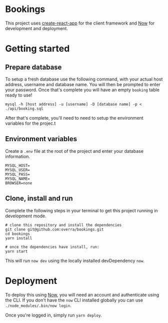 # Bookings

This project uses [create-react-app][cra] for the client framework and
[Now][now] for development and deployment.

# Getting started

## Prepare database

To setup a fresh database use the following command, with your actual host
address, username and database name. You will then be prompted to enter your
password. Once that's complete you will have an empty `booking` table ready to
use!

```
mysql -h [host address] -u [username] -D [database name] -p < ./api/booking.sql
```

After that's complete, you'll need to need to setup the environment variables
for the projec.t

## Environment variables

Create a `.env` file at the root of the project and enter your database
information.

```
MYSQL_HOST=
MYSQL_USER=
MYSQL_PASS=
MYSQL_NAME=
BROWSER=none
```

## Clone, install and run

Complete the following steps in your terminal to get this project running in
development mode.

```
# clone this repository and install the dependencies
git clone git@github.com:overra/bookings.git
cd bookings
yarn install

# once the dependencies have install, run:
yarn start
```

This will run `now dev` using the locally installed devDependency `now`.

# Deployment

To deploy this using [Now][now], you will need an account and authenticate
using the CLI. If you don't have the `now` CLI installed globally you can use
`./node_modules/.bin/now login`.

Once you're logged in, simply run `yarn deploy`.

[cra]: https://facebook.github.io/create-react-app/
[now]: https://now.sh
